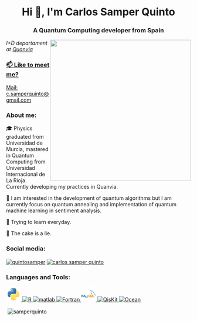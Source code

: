 <h1 align="center">Hi 👋, I'm Carlos Samper Quinto</h1>
<h3 align="center">A Quantum Computing developer from Spain</h3>

<img align='right' src="https://media.giphy.com/media/jdPMeyv9rn0hZHh8n9/giphy.gif" width="384" height="384">
<p><em> I+D departament at <a href="https://www.quanvia.com/"> Quanvia
</em></p>

### 📫 Like to meet me?
Mail: c.samperquinto@gmail.com

<h3 align="left">About me:</h3>

&#127891; Physics graduated from Universidad de Murcia, mastered in Quantum Computing from Universidad Internacional de La Rioja. Currently developing my practices in Quanvia.
 
&#128216; I am interested in the development of quantum algorithms but I am currently focus on quantum annealing and implementation of quantum machine learning in sentiment analysis.
 
 &#127800; Trying to learn everyday.
 
 &#127856; The cake is a lie.

<h3 align="left">Social media:</h3>
<p align="left">
<a href="https://twitter.com/quintosamper" target="blank"><img align="center" src="https://raw.githubusercontent.com/rahuldkjain/github-profile-readme-generator/master/src/images/icons/Social/twitter.svg" alt="quintosamper" height="30" width="40" /></a>
<a href="https://linkedin.com/in/carlos samper quinto" target="blank"><img align="center" src="https://raw.githubusercontent.com/rahuldkjain/github-profile-readme-generator/master/src/images/icons/Social/linked-in-alt.svg" alt="carlos samper quinto" height="30" width="40" /></a>
</p>

<h3 align="left">Languages and Tools:</h3>
<p align="left"> 
  </a> <a href="https://www.python.org" target="_blank" rel="noreferrer"> <img src="https://raw.githubusercontent.com/devicons/devicon/master/icons/python/python-original.svg" alt="python" width="40" height="40"/> 
  </a> <a href="https://www.r-project.org/" target="_blank" rel="noreferrer"> <img src="https://www.r-project.org/logo/Rlogo.png" alt="R" width="40" height="40"/>
  <a href="https://www.mathworks.com/" target="_blank" rel="noreferrer"> <img src="https://upload.wikimedia.org/wikipedia/commons/2/21/Matlab_Logo.png" alt="matlab" width="40" height="40"/>
  </a> <a href="https://gcc.gnu.org/fortran/" target="_blank" rel="noreferrer"> <img src="https://upload.wikimedia.org/wikipedia/commons/b/b8/Fortran_logo.svg" alt="Fortran" width="40" height="40"/>  
  </a> <a href="https://www.mysql.com/" target="_blank" rel="noreferrer"> <img src="https://raw.githubusercontent.com/devicons/devicon/master/icons/mysql/mysql-original-wordmark.svg" alt="mysql" width="40" height="40"/>
  </a> <a href="https://qiskit.org/textbook/preface.html" target="_blank" rel="noreferrer"> <img src="https://upload.wikimedia.org/wikipedia/commons/5/51/Qiskit-Logo.svg" alt="QisKit" width="40" height="40"/>
  </a> <a href="https://docs.ocean.dwavesys.com/en/stable/#" target="_blank" rel="noreferrer"> <img src="https://companieslogo.com/img/orig/QBTS-dfc9fb9b.png?t=1666164742" alt="Ocean" width="40" height="40"/>
  </a> </p>

<p>&nbsp;<img align="center" src="https://github-readme-stats.vercel.app/api?username=samperquinto&show_icons=true&locale=en" alt="samperquinto" /></p>

